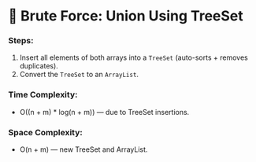 # 🌳 Brute Force: Union Using TreeSet

### Steps:
1. Insert all elements of both arrays into a `TreeSet` (auto-sorts + removes duplicates).
2. Convert the `TreeSet` to an `ArrayList`.

### Time Complexity:
- O((n + m) * log(n + m)) — due to TreeSet insertions.

### Space Complexity:
- O(n + m) — new TreeSet and ArrayList.
